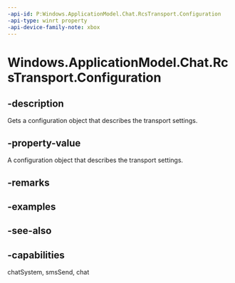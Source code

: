 ```yaml
---
-api-id: P:Windows.ApplicationModel.Chat.RcsTransport.Configuration
-api-type: winrt property
-api-device-family-note: xbox
---
```


<!-- Property syntax
public Windows.ApplicationModel.Chat.RcsTransportConfiguration Configuration { get; }
-->

# Windows.ApplicationModel.Chat.RcsTransport.Configuration

## -description
Gets a configuration object that describes the transport settings.

## -property-value
A configuration object that describes the transport settings.

## -remarks

## -examples

## -see-also

## -capabilities
chatSystem, smsSend, chat
